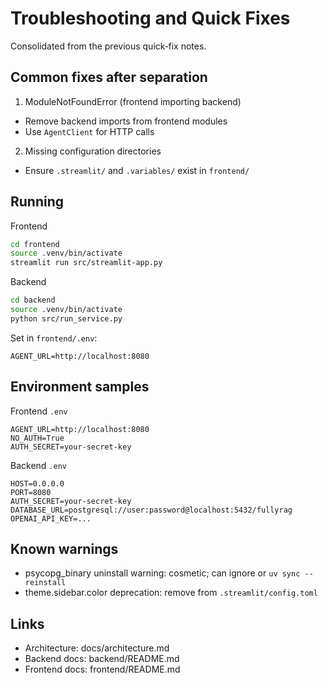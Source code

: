# Troubleshooting and Quick Fixes

Consolidated from the previous quick‑fix notes.

## Common fixes after separation

1) ModuleNotFoundError (frontend importing backend)
- Remove backend imports from frontend modules
- Use `AgentClient` for HTTP calls

2) Missing configuration directories
- Ensure `.streamlit/` and `.variables/` exist in `frontend/`

## Running

Frontend
```bash
cd frontend
source .venv/bin/activate
streamlit run src/streamlit-app.py
```

Backend
```bash
cd backend
source .venv/bin/activate
python src/run_service.py
```

Set in `frontend/.env`:
```env
AGENT_URL=http://localhost:8080
```

## Environment samples

Frontend `.env`
```env
AGENT_URL=http://localhost:8080
NO_AUTH=True
AUTH_SECRET=your-secret-key
```

Backend `.env`
```env
HOST=0.0.0.0
PORT=8080
AUTH_SECRET=your-secret-key
DATABASE_URL=postgresql://user:password@localhost:5432/fullyrag
OPENAI_API_KEY=...
```

## Known warnings

- psycopg_binary uninstall warning: cosmetic; can ignore or `uv sync --reinstall`
- theme.sidebar.color deprecation: remove from `.streamlit/config.toml`

## Links

- Architecture: docs/architecture.md
- Backend docs: backend/README.md
- Frontend docs: frontend/README.md
